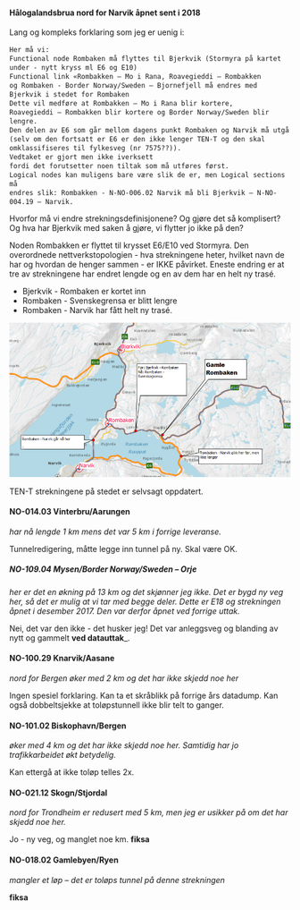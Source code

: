 
#### Hålogalandsbrua nord for Narvik åpnet sent i 2018


Lang og kompleks forklaring som jeg er uenig i: 

```
Her må vi:
Functional node Rombaken må flyttes til Bjerkvik (Stormyra på kartet under - nytt kryss ml E6 og E10)
Functional link «Rombakken – Mo i Rana, Roavegieddi – Rombakken 
og Rombaken - Border Norway/Sweden – Bjornefjell må endres med 
Bjerkvik i stedet for Rombaken
Dette vil medføre at Rombakken – Mo i Rana blir kortere, 
Roavegieddi – Rombakken blir kortere og Border Norway/Sweden blir lengre.
Den delen av E6 som går mellom dagens punkt Rombaken og Narvik må utgå 
(selv om den fortsatt er E6 er den ikke lenger TEN-T og den skal omklassifiseres til fylkesveg (nr 7575??)). 
Vedtaket er gjort men ikke iverksett 
fordi det forutsetter noen tiltak som må utføres først.
Logical nodes kan muligens bare være slik de er, men Logical sections må 
endres slik: Rombakken - N-NO-006.02 Narvik må bli Bjerkvik – N-NO-004.19 – Narvik.
```

Hvorfor må vi endre strekningsdefinisjonene? Og gjøre det så komplisert? Og hva har Bjerkvik med saken å gjøre, vi flytter jo ikke på den? 

Noden Rombakken er flyttet til krysset E6/E10 ved Stormyra. Den overordnede nettverkstopologien - hva strekningene heter, hvilket navn de har og hvordan de henger sammen - er IKKE påvirket. Eneste endring er at tre av strekningene har endret lengde og en av dem har en helt ny trasé. 

  * Bjerkvik - Rombaken er kortet inn 
  * Rombaken - Svenskegrensa er blitt lengre
  * Rombaken - Narvik har fått helt ny trasé. 
  
  
![Ny Rombaken og NVDB-endringer](rombaken.png) 


TEN-T strekningene på stedet er selvsagt oppdatert. 


#### NO-014.03  Vinterbru/Aarungen 

_har nå lengde 1 km mens det var 5 km i forrige leveranse._

Tunnelredigering, måtte legge inn tunnel på ny. Skal være OK. 


##### NO-109.04         Mysen/Border Norway/Sweden – Orje 

_her er det en økning på 13 km og det skjønner jeg ikke. Det er bygd ny veg her, så det er mulig at vi tar med begge deler. Dette er E18 og strekningen åpnet i desember 2017. Den var derfor åpnet ved forrige uttak._

Nei, det var den ikke - det husker jeg! Det var anleggsveg og blanding av nytt og gammelt **ved datauttak**_. 


#### NO-100.29         Knarvik/Aasane  

_nord for Bergen øker med 2 km og det har ikke skjedd noe her_

Ingen spesiel forklaring. Kan ta et skråblikk på forrige års datadump. Kan også dobbeltsjekke at toløpstunnell ikke blir telt to ganger. 


#### NO-101.02         Biskophavn/Bergen 

_øker med 4 km og det har ikke skjedd noe her. Samtidig har jo trafikkarbeidet økt betydelig._

Kan ettergå at ikke toløp telles 2x. 

#### NO-021.12         Skogn/Stjordal 

_nord for Trondheim er redusert med 5 km, men jeg er usikker på om det har skjedd noe her._

Jo - ny veg, og manglet noe km. **fiksa**

#### NO-018.02         Gamlebyen/Ryen 

_mangler et løp – det er toløps tunnel på denne strekningen_

**fiksa**








